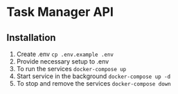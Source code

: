 # Task Manager API

## Installation
1. Create .env
`cp .env.example .env`
2. Provide necessary setup to .env
3. To run the services
`docker-compose up`
4. Start service in the background
`docker-compose up -d`
4. To stop and remove the services
`docker-compose down`
